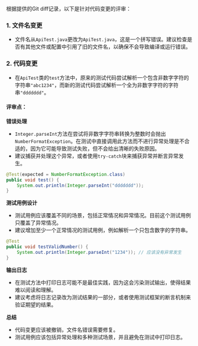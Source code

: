 根据提供的Git diff记录，以下是针对代码变更的评审：

### 1. 文件名变更
- 文件名从`ApiTest.java`更改为`ApiTest.java`，这是一个拼写错误。建议检查是否有其他文件或配置中引用了旧的文件名，以确保不会导致编译或运行错误。

### 2. 代码变更
- 在`ApiTest`类的`test`方法中，原来的测试代码尝试解析一个包含非数字字符的字符串`"abc1234"`，而新的测试代码尝试解析一个全为非数字字符的字符串`"ddddddd"`。

#### 评审点：

**错误处理**
- `Integer.parseInt`方法在尝试将非数字字符串转换为整数时会抛出`NumberFormatException`。在测试中直接调用此方法而不进行异常处理是不合适的，因为它可能导致测试失败，但不会给出清晰的失败原因。
- 建议捕获并处理这个异常，或者使用`try-catch`块来捕获异常并断言异常发生。

```java
@Test(expected = NumberFormatException.class)
public void test() {
    System.out.println(Integer.parseInt("ddddddd"));
}
```

**测试用例设计**
- 测试用例应该覆盖不同的场景，包括正常情况和异常情况。目前这个测试用例只覆盖了异常情况。
- 建议增加至少一个正常情况的测试用例，例如解析一个只包含数字的字符串。

```java
@Test
public void testValidNumber() {
    System.out.println(Integer.parseInt("1234")); // 应该没有异常发生
}
```

**输出日志**
- 在测试方法中打印日志可能不是最佳实践，因为这会污染测试输出，使得结果难以阅读和理解。
- 建议考虑将日志记录改为测试结果的一部分，或者使用测试框架的断言机制来验证期望的结果。

**总结**
- 代码变更应该被撤销，文件名错误需要修复。
- 测试用例应该包括异常处理和多种测试场景，并且避免在测试中打印日志。